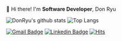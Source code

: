 👋  Hi there! I'm **Software Developer**, Don Ryu

![DonRyu's github stats](https://github-readme-stats.vercel.app/api?username=DonRyu&theme=prussian&show_icons=true)
![Top Langs](https://github-readme-stats.vercel.app/api/top-langs/?username=DonRyu&theme=prussian&layout=compact&langs_count=7)

[![Gmail Badge](https://img.shields.io/badge/Gmail-d14836?style=flat-square&logo=Gmail&logoColor=white&link=mailto:donryu1031@gmail.com)](mailto:donryu1031@gmail.com)
[![Linkedin Badge](https://img.shields.io/badge/-LinkedIn-blue?style=flat-square&logo=Linkedin&logoColor=white&link=https://www.linkedin.com/in/dongheonryu/)](https://www.linkedin.com/in/dongheonryu/)
[![Hits](https://hits.seeyoufarm.com/api/count/incr/badge.svg?url=https%3A%2F%2Fgithub.com%2FDonRyu%2Fhit-counter&count_bg=%2379C83D&title_bg=%23555555&icon=&icon_color=%23E7E7E7&title=hits&edge_flat=false)](https://hits.seeyoufarm.com)  


